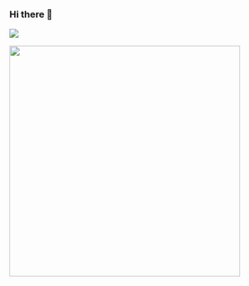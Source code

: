 ### Hi there 👋

<!--
**orangecoloured/orangecoloured** is a ✨ _special_ ✨ repository because its `README.md` (this file) appears on your GitHub profile.

Here are some ideas to get you started:

- 🔭 I’m currently working on ...
- 🌱 I’m currently learning ...
- 👯 I’m looking to collaborate on ...
- 🤔 I’m looking for help with ...
- 💬 Ask me about ...
- 📫 How to reach me: ...
- 😄 Pronouns: ...
- ⚡ Fun fact: ...
-->

![](https://hit.yhype.me/github/profile?user_id=3314891)

<a href="https://quine.sh/apply/81538077" target="_blank" rel="noopener"><picture><img src="https://quine.sh/images/awq/btn-81538077.png?timestamp=2" width="412" /></picture></a>
